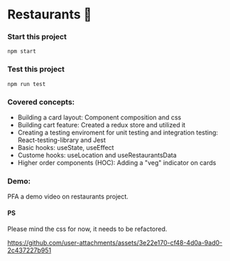 # Restaurants 🚀

### Start this project
```
npm start
```

### Test this project
```
npm run test
```

### Covered concepts: 
- Building a card layout: Component composition and css
- Building cart feature: Created a redux store and utilized it
- Creating a testing enviroment for unit testing and integration testing: React-testing-library and Jest
- Basic hooks: useState, useEffect
- Custome hooks: useLocation and useRestaurantsData
- Higher order components (HOC): Adding a "veg" indicator on cards

### Demo: 
PFA a demo video on restaurants project. 

#### PS
Please mind the css for now, it needs to be refactored. 


https://github.com/user-attachments/assets/3e22e170-cf48-4d0a-9ad0-2c437227b951

